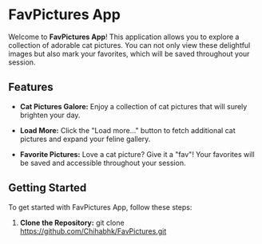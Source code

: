 # FavPictures App

Welcome to **FavPictures App**! This application allows you to explore a collection of adorable cat pictures. You can not only view these delightful images but also mark your favorites, which will be saved throughout your session.

## Features

- **Cat Pictures Galore:** Enjoy a collection of cat pictures that will surely brighten your day.

- **Load More:** Click the "Load more..." button to fetch additional cat pictures and expand your feline gallery.

- **Favorite Pictures:** Love a cat picture? Give it a "fav"! Your favorites will be saved and accessible throughout your session.

## Getting Started

To get started with FavPictures App, follow these steps:

1. **Clone the Repository:**
   git clone https://github.com/Chihabhk/FavPictures.git
